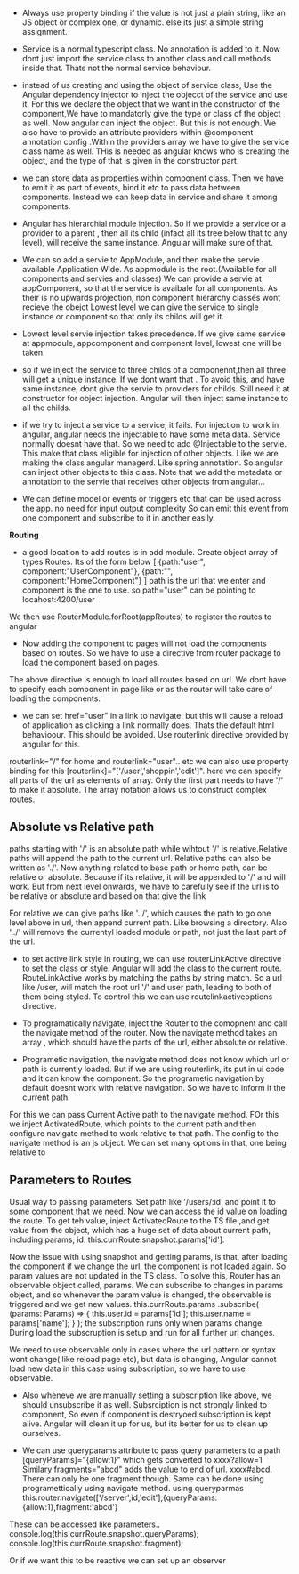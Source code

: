 - Always use property binding if the value is not just a plain string, like an JS object or complex one, or dynamic.
else its just a simple string assignment.

- Service is a normal typescript class. No annotation is added to it. Now dont just import the service class to another class and call methods inside that. Thats not the normal service behaviour.

- instead of us creating and using the object of service class, Use the Angular dependency injector to inject the objecct of the service and use it.
For this we declare the object that we want in the constructor of the component,We have to mandatorly give the type or class of the object as well. Now angular can inject the object. But this is not enough. We also have to provide an attribute providers within @component annotation config .Within the providers array we have to give the service class name as well. THis is needed as angular knows who is creating the object, and the type of that is given in the constructor part.

- we can store data as properties within component class. Then we have to emit it as part of events, bind it etc to pass data between components. Instead we can keep data in service and share it among components.

- Angular has hierarchial module injection. So if we provide a service or a provider to a parent , then all its child (infact all its tree below that to any level), will receive the same instance. Angular will make sure of that. 

- We can so add a servie to AppModule, and then make the servie available Application Wide. As appmodule is the root.(Available for all components and servies and classes)
We can provide a servie at appComponent, so that the service is avaibale for all components. As their is no upwards projection, non component hierarchy classes wont recieve the obejct
Lowest level we can give the service to single instance or component so that only its childs will get it.

- Lowest level servie injection takes precedence. If we give same service at appmodule, appcomponent and component level, lowest one will be taken.

- so if we inject the service to three childs of a componennt,then all three will get a unique instance. If we dont want that .
To avoid this, and have same instance, dont give the servie to providers for childs. Still need it at constructor for object injection. Angular will then inject same instance to all the childs.

- if we try to inject a service to a service, it fails. For injection to work in angular, angular needs the injectable to have some meta data. Service normally doesnt have that.
So we need to add @Injectable to the servie. This make that class eligible for injection of other objects. Like we are making the class angular managerd. Like spring annotation. So angular can inject other objects to this class.
Note that we add the metadata or annotation to the servie that receives other objects from angular...

- We can define model or events or triggers etc that can be used across the app. no need for input output complexity
So can emit this event from one component and subscribe to it in another easily.

**Routing**
- a good location to add routes is in add module. Create object array of types Routes. Its of the form below
[
{path:"user", component:"UserComponent"},
{path:"", component:"HomeComponent"}
]
path is the url that we enter and component is the one to use. so path="user" can be pointing to locahost:4200/user

We then use  RouterModule.forRoot(appRoutes) to register the routes to angular

- Now adding the component to pages will  not load the components based on routes. So we have to use a directive from router package to load the component based on pages.
<router-outlet>
The above directive is enough to load all routes based on url. We dont have to specify each component in page like
<app-user> or <app-server> as the router will take care of loading the components.

- we can set href="user" in a link to navigate. but this will cause a reload of application as clicking a link normally does. Thats the default html behavioour. This should be avoided. Use routerlink directive provided by angular for this.

routerlink="/" for home and routerlink="user".. etc
we can also use property binding for this [routerlink]="['/user','shoppin','edit']". here we can specify all parts of the url as elements of array. Only the first part needs to have '/' to make it absolute. The array notation allows us to construct complex routes.

Absolute vs Relative path
--------------------------

paths starting with '/' is an absolute path while wihtout '/' is relative.Relative paths will append the path to the current url. Relative paths can also be written as './'.
Now anything related to base path or home path, can be relative or absolute. Because if its relative, it will be appended to '/' and will work. But from next level onwards, we have to carefully see if the url is to be relative or absolute and based on that give the link

For relative we can give paths like '../', which causes the path to go one level above in url, then append current path. Like browsing a directory. Also '../' will remove the currentyl loaded module or path, not just the last part of the url.

- to set active link style in routing, we can use routerLinkActive directive to set the class or style. Angular will add the class to the current route.
RouteLinkActive works by matching the paths by string match. So a url like /user, will match the root url '/' and user path, leading to both of them being styled. To control this we can use routelinkactiveoptions directive.

- To programatically navigate, inject the Router to the comopnent and call the navigate method of the router. 
Now the navigate method takes an array , which should have the parts of the url, either absolute or relative.

- Programetic navigation, the navigate method does not know which url or path is currently loaded. But if we are using routerlink, its put in ui code and it can know the component. So the programetic navigation by default doesnt work with relative navigation. So we have to inform it the current path.

For this we can pass Current Active path to the navigate method. FOr this we inject ActivatedRoute, which points to the current path and then configure navigate method to work relative to that path.
The config to the navigate method is an js object. We can set many options in that, one being relative to

Parameters to Routes
--------------------
Usual way to passing parameters. Set path like '/users/:id' and point it to some component that we need. Now we can access the id value on loading the route.
To get teh value, inject ActivatedRoute to the TS file ,and get value from the object, which has a huge set of data about current path, including params, 
id: this.currRoute.snapshot.params['id'].

Now the issue with using snapshot and getting params, is that, after loading the component if we change the url, the component is not loaded again. So param values are not updated in the TS class. 
To solve this, Router has an observable object called, params. We can subscribe to changes in params object, and so whenever the param value is changed, the observable is triggered and we get new values.
 this.currRoute.params
      .subscribe(
        (params: Params) => {
          this.user.id = params['id'];
          this.user.name = params['name'];
        }
      );
 the subscription runs only when params change. During load the subscruption is setup and run for all further url changes.
 
 We need to use observable only in cases where the url pattern or syntax wont change( like reload page etc), but data is changing, Angular cannot load new data in this case using subscription, so we have to use observable.
 
 - Also wheneve we are manually setting  a subscription like above, we should unsubscribe it as well. Subsrciption is not strongly linked to component, So even if component is destryoed subscription is kept alive. Angular will clean it up for us, but its better for us to clean up ourselves.
 
 - We can use queryparams attribute to pass query parameters to a path
 [queryParams]="{allow:1}" which gets converted to xxxx?allow=1
 Similary fragments="abcd" adds the value to end of url. xxxx#abcd. There can only be one fragment though.
 Same can be done using programettically using navigate method. using queryparmas
 this.router.navigate(['/server',id,'edit'],{queryParams: {allow:1},fragment:'abcd'}
 
 These can be accessed like parameters.. 
 console.log(this.currRoute.snapshot.queryParams);
 console.log(this.currRoute.snapshot.fragment);
 
 Or if we want this to be reactive we can set up an observer 
